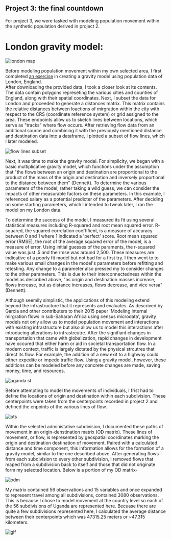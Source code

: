 ## Project 3: the final countdown

For project 3, we were tasked with modeling population movement within the synthetic population derived in project 2.<br/>

# London gravity model:<br/>

![london map](https://aeraposo.github.io/Data-440-Raposo/london_map.png)<br/>

Before modeling population movement within my own selected area, I first completed [an exercise](https://rpubs.com/adam_dennett/257231) in creating a gravity model using population data of London, England.<br/>
After downloading the provided data, I took a closer look at its contents. The data contain polygons represeting the various cities and counties of England, along with their spatial coordinates. Next, I subset the data for London and proceeded to generate a distances matrix. This matrix contains the relative distances between loactions of mirgration within the city with respect to the CRS (coordinate reference system) or grid assigned to the area. These endpoints allow us to sketch lines between locations, which serve as "tracks" where flow occurs. After retrieving flow data from an additional source and combining it with the previously mentioned distance and destination data into a dataframe, I plotted a subset of flow lines, which I later modeled.<br/>

![flow lines subset](https://aeraposo.github.io/Data-440-Raposo/london_sub_map.png)<br/>

Next, it was time to make the gravity model. For simplicity, we began with a basic multiplicative gravity model, which functions under the assumption that "the flows between an origin and destination are proportional to the product of the mass of the origin and destination and inversely proportional to the distance between them" (Dennett). To determine the various parameters of the model, rather taking a wild guess, we can consider the impacts of other measurable factors on these parameters. In this example, I referenced salary as a potential predicter of the parameters. After deciding on some starting parameters, which I intended to tweak later, I ran the model on my London data.<br/>

To determine the success of the model, I measured its fit using several statistical measures including R-squared and root mean squared error. R-squared, the squared correlation coeffifient, is a measure of accuracy between 0 and 1 where 1 indicated a 'perfect' score. Root mean squared error (RMSE), the root of the average squared error of the model, is a measure of error. Using initial guesses of the paraments, the r-squared value was just .5 and the rmse was around 2,500. These measures are indicative of a poorly fit model but not bad for a first try. I then went to to make various small changes in the model's parameters before refitting and retesting. Any change to a parameter also pressed my to consider changes to the other parameters. This is due to their interconnectedness within the model as described above, "as origin and destination masses increase, flows increase, but as distance increases, flows decrease, and vice versa" (Dennett).

Although seemily simplistic, the applications of this modeling extend beyond the infrastructure that it represents and evaluates. As descrived by Garcia and other contributers to their 2015 paper 'Modeling internal mirgration flows in sub-Saharan Africa using census microdata', gravity models not only allow us to model population movement and interactions with existing infrastructure but also allow us to model this interactions after introducing alterations to infrastrcutre. After the signifiant changes in transportation that came with globalization, rapid changes in development have occured that either harm or aid in societal transportation flow. In a modern context, traffic is largely dictated by the physical strcutres that direct its flow. For example, the addition of a new exit to a highway could either expedite or impede traffic flow. Using a gravity model, however, these additions can be modeled before any concrete changes are made, saving money, time, and resources.

![uganda st](https://aeraposo.github.io/Data-440-Raposo/uga_st.png)<br/>

Before attempting to model the movements of individuals, I frist had to define the locations of origin and destination within each subdivision. These centerpoints were taken from the centerpoints recorded in project 2 and defined the enpoints of the various lines of flow. 

![pts](https://aeraposo.github.io/Data-440-Raposo/uga_pts_map.png)<br/>

Within the selected administative subdivision, I documented these paths of movement in an origin-denstination matrix (OD matrix). These lines of movement, or flow, is represented by geospatial coordinates marking the origin and destination destination of movement. Paired with a calculated distance and time component, this information allows for the formation of a gravity model, similar to the one described above. After generating flows from each subdivision to every other subdivision, I removed flows that maped from a subdivision back to itself and those that did not originate form my selected location. Below is a portion of my OD matrix-<br/>

![odm](https://aeraposo.github.io/Data-440-Raposo/odm_final.png)<br/>

My matrix contained 56 observations and 15 variables and once expanded to represent travel among all subdivisions, contained 3080 observations. This is because I chose to model movement at the country level so each of the 56 subdivisions of Uganda are represented here. Becuase there are quite a few subdivisions represented here, I calculated the average distance between their centerpoints which was 47315.25 meters or ~47.315 kilometers.

![gif](https://aeraposo.github.io/Data-440-Raposo/gif.gif)<br/>
